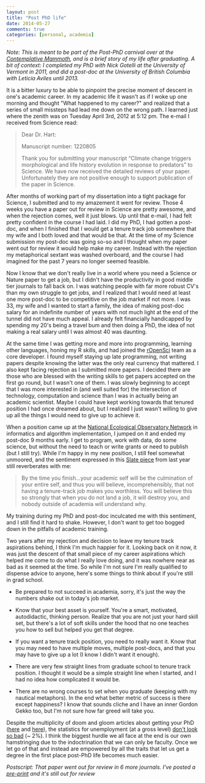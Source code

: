 ```yaml
---
layout: post
title: "Post PhD life"
date: 2014-05-27
comments: true
categories: [personal, academia]
---
```


*Note: This is meant to be part of the Post-PhD carnival over at the [Contemplative Mammoth](http://contemplativemammoth.wordpress.com/2014/05/07/whats-your-post-phd-story-announcing-a-blog-carnival/), and is a brief story of my life after graduating.  A bit of context: I completed my PhD with Nick Gotelli at the University of Vermont in 2011, and did a post-doc at the University of British Columbia with Leticia Aviles until 2013.*

It is a bitter luxury to be able to pinpoint the precise moment of descent in one's academic career.  In my academic life it wasn't as if I woke up one morning and thought "What happened to my career?" and realized that a series of small missteps had lead me down on the wrong path.  I learned just where the zenith was on Tuesday April 3rd, 2012 at 5:12 pm. The e-mail I received from Science read:
<!--more-->
>Dear Dr. Hart:
>
>Manuscript number: 1220805
>
>Thank you for submitting your manuscript “Climate change triggers morphological and life history evolution in response to predators” to Science. We have now received the detailed reviews of your paper. Unfortunately they are not positive enough to support publication of the paper in Science.

After months of working part of my dissertation into a tight package for Science, I submitted and to my amazement it went for review. Those 4 weeks you have a paper out for review in Science are pretty awesome, and when the rejection comes, well it just blows.  Up until that e-mail, I had felt pretty confident in the course I had laid.  I did my PhD, I had gotten a post-doc, and when I finished that I would get a tenure track job somewhere that my wife and I both loved and that would be that.  At the time of my Science submission my post-doc was going so-so and I thought when my paper went out for review it would help make my career.  Instead with the rejection my metaphorical sextant was washed overboard, and the course I had imagined for the past 7 years no longer seemed feasible.

Now I know that we don't really live in a world where you need a Science or Nature paper to get a job, but I didn't have the productivity in good middle tier journals to fall back on.  I was watching people with far more robust CV's than my own struggle to get jobs, and I realized that I would need at least one more post-doc to be competitive on the job market if not more. I was 33, my wife and I wanted to start a family, the idea of making post-doc salary for an indefinite number of years with not much light at the end of the tunnel did not have much appeal.  I already felt financially handicapped by spending my 20's being a travel bum and then doing a PhD, the idea of not making a real salary until I was almost 40 was daunting.

At the same time I was getting more and more into programming, learning other languages, honing my R skills, and had joined the [rOpenSci](http://www.ropensci.org) team as a core developer. I found myself staying up late programming, not writing papers despite knowing the latter was the only real currency that mattered.  I also kept facing rejection as I submitted more papers.  I decided there are those who are blessed with the writing skills to get papers accepted on the first go round, but I wasn't one of them. I was slowly beginning to accept that I was more interested in (and well suited for) the intersection of technology, computation and science than I was in actually being an academic scientist.  Maybe I could have kept working towards that tenured position I had once dreamed about, but I realized I just wasn't willing to give up all the things I would need to give up to achieve it.

When a position came up at the [National Ecological Observatory Network](http://www.neoninc.org) in informatics and algorithm implementation, I jumped on it and ended my post-doc 9 months early. I get to program, work with data, do some science, but without the need to teach or write grants or need to publish (but I still try). While I'm happy in my new position, I still feel somewhat unmoored, and the sentiment expressed in this [Slate piece](http://www.slate.com/articles/life/culturebox/2013/04/there_are_no_academic_jobs_and_getting_a_ph_d_will_make_you_into_a_horrible.html) from last year still reverberates with me:

> By the time you finish...your academic self will be the culmination of your entire self, and thus you will believe, incomprehensibly, that not having a tenure-track job makes you worthless. You will believe this so strongly that when you do not land a job, it will destroy you, and nobody outside of academia will understand why.

My training during my PhD and post-doc inculcated me with this sentiment, and I still find it hard to shake.  However, I don't want to get too bogged down in the pitfalls of academic training.

Two years after my rejection and decision to leave my tenure track aspirations behind, I think I'm much happier for it. Looking back on it now, it was just the descent of that small piece of my career aspirations which helped me come to do what I really love doing, and it was nowhere near as bad as it seemed at the time. So while I'm not sure I'm really qualified to dispense advice to anyone, here's some things to think about if you're still in grad school.

* Be prepared to not succeed in academia, sorry, it's just the way the numbers shake out in today's job market.

* Know that your best asset is yourself.  You're a smart, motivated, autodidactic, thinking person.  Realize that you are not just your hard skill set, but there's a lot of soft skills under the hood that no one teaches you how to sell but helped you get that degree.

* If you want a tenure track position, you need to really want it. Know that you may need to have multiple moves, multiple post-docs, and that you may have to give up a lot (I know I didn't want it enough).

* There are very few straight lines from graduate school to tenure track position. I thought it would be a simple straight line when I started, and I had no idea how complicated it would be.

* There are no wrong courses to set when you graduate (keeping with my nautical metaphors).  In the end what better metric of success is there except happiness? I know that sounds cliche and I have an inner Gordon Gekko too, but I'm not sure how far greed will take you.

Despite the multiplicity of doom and gloom articles about getting your PhD ([here](http://www.theatlantic.com/business/archive/2013/02/the-phd-bust-pt-ii-how-bad-is-the-job-market-for-young-american-born-scientists/273377/) and [here](http://www.economist.com/node/17723223)), the statistics for unemployment (at a gross level) [don't look so bad](http://www.nsf.gov/statistics/infbrief/nsf11308/) (~ 2%). I think the biggest hurdle we all face at the end is our own hamstringing due to the indoctrination that we can only be faculty.  Once we let go of that and instead are empowered by all the traits that let us get a degree in the first place post-PhD life becomes much easier.

*Postscript:  That paper went out for review in 6 more journals.  I've posted a [pre-print](http://biorxiv.org/content/early/2013/12/05/001263) and it's still out for review*
